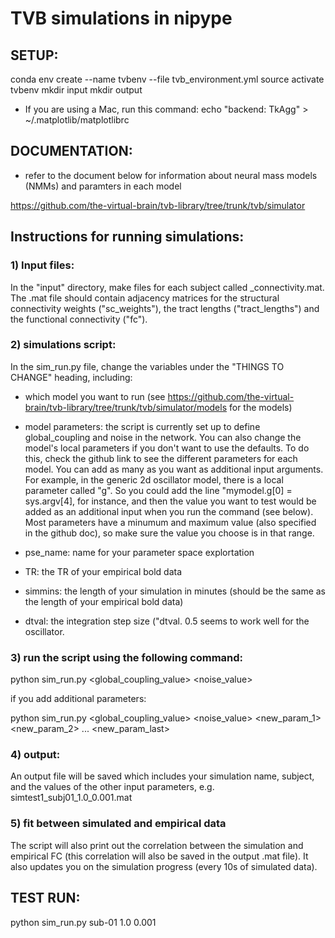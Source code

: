 # TVB simulations in nipype

## SETUP:

conda env create --name tvbenv --file tvb_environment.yml
source activate tvbenv
mkdir input
mkdir output

* If you are using a Mac, run this command:
      echo "backend: TkAgg" > ~/.matplotlib/matplotlibrc


## DOCUMENTATION:

* refer to the document below for information about neural mass models (NMMs) and paramters in each model

https://github.com/the-virtual-brain/tvb-library/tree/trunk/tvb/simulator

## Instructions for running simulations:


### 1) Input files:

In the "input" directory, make files for each subject called <subjectid>_connectivity.mat.
The .mat file should contain adjacency matrices for the structural connectivity weights ("sc_weights"), the tract lengths ("tract_lengths") and the functional connectivity ("fc").

### 2) simulations script:

In the sim_run.py file, change the variables under the "THINGS TO CHANGE" heading, including:

* which model you want to run (see https://github.com/the-virtual-brain/tvb-library/tree/trunk/tvb/simulator/models for the models)

* model parameters: the script is currently set up to define global_coupling and noise in the network. You can also change the model's local parameters if you don't want to use the defaults. To do this, check the github link to see the different parameters for each model. You can add as many as you want as additional input arguments. For example, in the generic 2d oscillator model, there is a local parameter called "g". So you could add the line "mymodel.g[0] = sys.argv[4], for instance, and then the value you want to test would be added as an additional input when you run the command (see below). Most parameters have a minumum and maximum value (also specified in the github doc), so make sure the value you choose is in that range.

* pse_name: name for your parameter space explortation

* TR: the TR of your empirical bold data

* simmins: the length of your simulation in minutes (should be the same as the length of your empirical bold data)

* dtval: the integration step size ("dtval. 0.5 seems to work well for the oscillator.

### 3) run the script using the following command:

python sim_run.py <subject> <global_coupling_value> <noise_value>

if you add additional parameters:

python sim_run.py <subject> <global_coupling_value> <noise_value> <new_param_1> <new_param_2> ... <new_param_last>

### 4) output:

An output file will be saved which includes your simulation name, subject, and the values of the other input parameters, e.g. simtest1_subj01_1.0_0.001.mat

### 5) fit between simulated and empirical data

The script will also print out the correlation between the simulation and empirical FC (this correlation will also be saved in the output .mat file). It also updates you on the simulation progress (every 10s of simulated data).



## TEST RUN:
python sim_run.py sub-01 1.0 0.001
